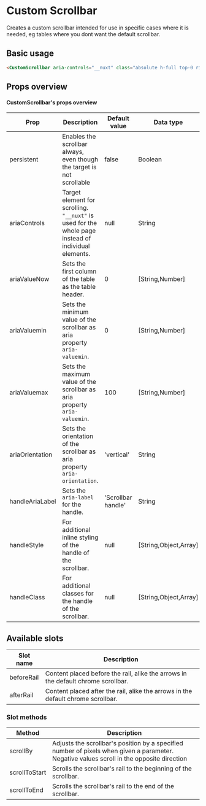# Custom Scrollbar

Creates a custom scrollbar intended for use in specific cases where it is needed, eg tables where you dont want the default scrollbar.

## Basic usage

```html
<CustomScrollbar aria-controls="__nuxt" class="absolute h-full top-0 right-0" />
```

## Props overview

#### CustomScrollbar's props overview

| Prop            | Description                                                                                         | Default value      | Data type             |
| --------------- | --------------------------------------------------------------------------------------------------- | ------------------ | --------------------- |
| persistent      | Enables the scrollbar always, even though the target is not scrollable                              | false              | Boolean               |
| ariaControls    | Target element for scrolling. `"__nuxt"` is used for the whole page instead of individual elements. | null               | String                |
| ariaValueNow    | Sets the first column of the table as the table header.                                             | 0                  | [String,Number]       |
| ariaValuemin    | Sets the minimum value of the scrollbar as aria property `aria-valuemin`.                           | 0                  | [String,Number]       |
| ariaValuemax    | Sets the maximum value of the scrollbar as aria property `aria-valuemin`.                           | 100                | [String,Number]       |
| ariaOrientation | Sets the orientation of the scrollbar as aria property `aria-orientation`.                          | 'vertical'         | String                |
| handleAriaLabel | Sets the `aria-label` for the handle.                                                               | 'Scrollbar handle' | String                |
| handleStyle     | For additional inline styling of the handle of the scrollbar.                                       | null               | [String,Object,Array] |
| handleClass     | For additional classes for the handle of the scrollbar.                                             | null               | [String,Object,Array] |

## Available slots

| Slot name  | Description                                                                       |
| ---------- | --------------------------------------------------------------------------------- |
| beforeRail | Content placed before the rail, alike the arrows in the default chrome scrollbar. |
| afterRail  | Content placed after the rail, alike the arrows in the default chrome scrollbar.  |

### Slot methods

| Method        | Description                                                                                                                               |
| ------------- | ----------------------------------------------------------------------------------------------------------------------------------------- |
| scrollBy      | Adjusts the scrollbar's position by a specified number of pixels when given a parameter. Negative values scroll in the opposite direction |
| scrollToStart | Scrolls the scrollbar's rail to the beginning of the scrollbar.                                                                           |
| scrollToEnd   | Scrolls the scrollbar's rail to the end of the scrollbar.                                                                                 |
